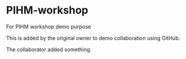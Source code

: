 # PIHM-workshop
For PIHM workshop demo purpose

This is added by the original owner to demo collaboration using GitHub.

The collaborator added something.

